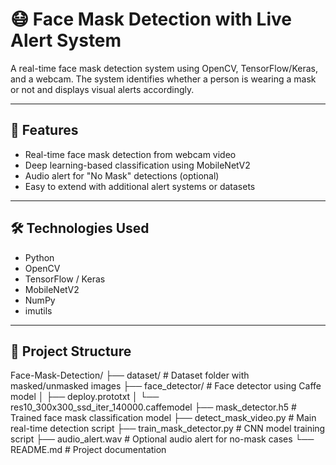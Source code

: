 # 😷 Face Mask Detection with Live Alert System

A real-time face mask detection system using OpenCV, TensorFlow/Keras, and a webcam. The system identifies whether a person is wearing a mask or not and displays visual alerts accordingly.

---

## 📌 Features
- Real-time face mask detection from webcam video
- Deep learning-based classification using MobileNetV2
- Audio alert for "No Mask" detections (optional)
- Easy to extend with additional alert systems or datasets

---

## 🛠️ Technologies Used
- Python
- OpenCV
- TensorFlow / Keras
- MobileNetV2
- NumPy
- imutils

---

## 📁 Project Structure
Face-Mask-Detection/
├── dataset/ # Dataset folder with masked/unmasked images
├── face_detector/ # Face detector using Caffe model
│ ├── deploy.prototxt
│ └── res10_300x300_ssd_iter_140000.caffemodel
├── mask_detector.h5 # Trained face mask classification model
├── detect_mask_video.py # Main real-time detection script
├── train_mask_detector.py # CNN model training script
├── audio_alert.wav # Optional audio alert for no-mask cases
└── README.md # Project documentation

